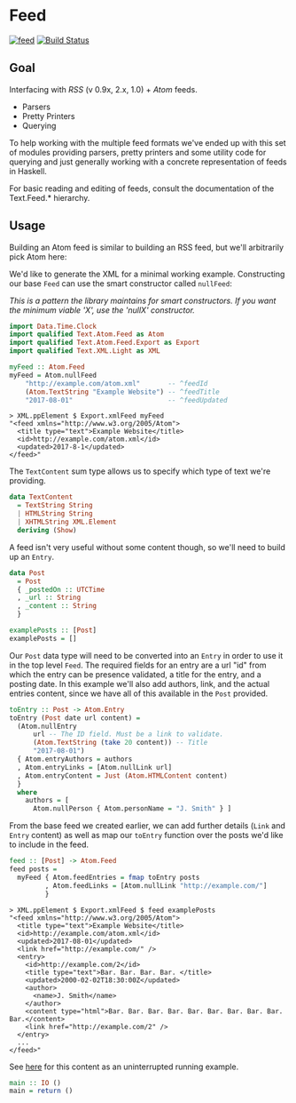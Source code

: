 # Feed

[![feed](https://img.shields.io/hackage/v/feed.svg)](http://hackage.haskell.org/package/feed)
[![Build Status](https://travis-ci.org/bergmark/feed.svg?branch=master)](https://travis-ci.org/bergmark/feed)

## Goal

Interfacing with *RSS* (v 0.9x, 2.x, 1.0) + *Atom* feeds.

- Parsers
- Pretty Printers
- Querying

To help working with the multiple feed formats we've ended up with
this set of modules providing parsers, pretty printers and some utility
code for querying and just generally working with a concrete
representation of feeds in Haskell.

For basic reading and editing of feeds, consult the documentation of
the Text.Feed.* hierarchy.

## Usage

Building an Atom feed is similar to building an RSS feed, but we'll
arbitrarily pick Atom here:

We'd like to generate the XML for a minimal working example.
Constructing our base `Feed` can use the smart constructor called `nullFeed`:

*This is a pattern the library maintains for smart constructors. If you want the
minimum viable 'X', use the 'nullX' constructor.*


```haskell
import Data.Time.Clock
import qualified Text.Atom.Feed as Atom
import qualified Text.Atom.Feed.Export as Export
import qualified Text.XML.Light as XML

myFeed :: Atom.Feed
myFeed = Atom.nullFeed
    "http://example.com/atom.xml"       -- ^feedId
    (Atom.TextString "Example Website") -- ^feedTitle
    "2017-08-01"                        -- ^feedUpdated
```

```
> XML.ppElement $ Export.xmlFeed myFeed
"<feed xmlns="http://www.w3.org/2005/Atom">
  <title type="text">Example Website</title>
  <id>http://example.com/atom.xml</id>
  <updated>2017-8-1</updated>
</feed>"
```

The `TextContent` sum type allows us to specify which type of text we're providing.

```haskell
data TextContent
  = TextString String
  | HTMLString String
  | XHTMLString XML.Element
  deriving (Show)
```

A feed isn't very useful without some content though, so we'll need to build up an `Entry`.

```haskell
data Post
  = Post
  { _postedOn :: UTCTime
  , _url :: String
  , _content :: String
  }

examplePosts :: [Post]
examplePosts = []
```

Our `Post` data type will need to be converted into an `Entry` in order to use it in the top level `Feed`. The required fields for an entry are a url "id" from which the entry can be presence validated, a title for the entry, and a posting date. In this example we'll also add authors, link, and the actual entries content, since we have all of this available in the `Post` provided.

```haskell
toEntry :: Post -> Atom.Entry
toEntry (Post date url content) =
  (Atom.nullEntry
      url -- The ID field. Must be a link to validate.
      (Atom.TextString (take 20 content)) -- Title
      "2017-08-01")
  { Atom.entryAuthors = authors
  , Atom.entryLinks = [Atom.nullLink url]
  , Atom.entryContent = Just (Atom.HTMLContent content)
  }
  where
    authors = [
      Atom.nullPerson { Atom.personName = "J. Smith" } ]
```

From the base feed we created earlier, we can add further details (`Link` and `Entry` content) as well as map our `toEntry` function over the posts we'd like to include in the feed.

```haskell
feed :: [Post] -> Atom.Feed
feed posts =
  myFeed { Atom.feedEntries = fmap toEntry posts
         , Atom.feedLinks = [Atom.nullLink "http://example.com/"]
         }
```

```
> XML.ppElement $ Export.xmlFeed $ feed examplePosts
"<feed xmlns="http://www.w3.org/2005/Atom">
  <title type="text">Example Website</title>
  <id>http://example.com/atom.xml</id>
  <updated>2017-08-01</updated>
  <link href="http://example.com/" />
  <entry>
    <id>http://example.com/2</id>
    <title type="text">Bar. Bar. Bar. Bar. </title>
    <updated>2000-02-02T18:30:00Z</updated>
    <author>
      <name>J. Smith</name>
    </author>
    <content type="html">Bar. Bar. Bar. Bar. Bar. Bar. Bar. Bar. Bar. Bar.</content>
    <link href="http://example.com/2" />
  </entry>
  ...
</feed>"

```
See [here](https://github.com/bergmark/feed/blob/master/tests/Example/CreateAtom.hs) for this content as an uninterrupted running example.

```haskell
main :: IO ()
main = return ()
```
